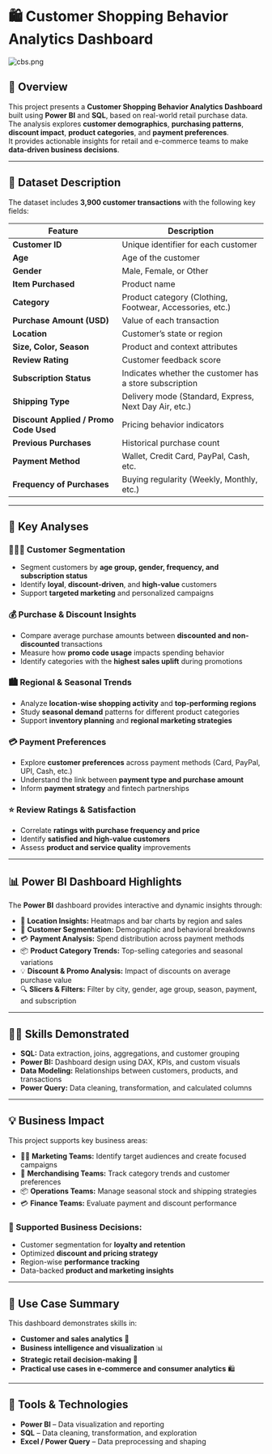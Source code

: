 # 🛍 Customer Shopping Behavior Analytics Dashboard
![cbs.png](https://github.com/saicharannetha/Customer-behavior-analysis/blob/main/cbs.png)
## 📖 Overview  
This project presents a **Customer Shopping Behavior Analytics Dashboard** built using **Power BI** and **SQL**, based on real-world retail purchase data.  
The analysis explores **customer demographics**, **purchasing patterns**, **discount impact**, **product categories**, and **payment preferences**.  
It provides actionable insights for retail and e-commerce teams to make **data-driven business decisions**.

---

## 📅 Dataset Description  
The dataset includes **3,900 customer transactions** with the following key fields:

| Feature | Description |
|----------|-------------|
| **Customer ID** | Unique identifier for each customer |
| **Age** | Age of the customer |
| **Gender** | Male, Female, or Other |
| **Item Purchased** | Product name |
| **Category** | Product category (Clothing, Footwear, Accessories, etc.) |
| **Purchase Amount (USD)** | Value of each transaction |
| **Location** | Customer’s state or region |
| **Size, Color, Season** | Product and context attributes |
| **Review Rating** | Customer feedback score |
| **Subscription Status** | Indicates whether the customer has a store subscription |
| **Shipping Type** | Delivery mode (Standard, Express, Next Day Air, etc.) |
| **Discount Applied / Promo Code Used** | Pricing behavior indicators |
| **Previous Purchases** | Historical purchase count |
| **Payment Method** | Wallet, Credit Card, PayPal, Cash, etc. |
| **Frequency of Purchases** | Buying regularity (Weekly, Monthly, etc.) |

---

## 🧠 Key Analyses  

### 🧑‍🤝‍🧑 Customer Segmentation  
- Segment customers by **age group, gender, frequency, and subscription status**  
- Identify **loyal**, **discount-driven**, and **high-value** customers  
- Support **targeted marketing** and personalized campaigns  

### 💰 Purchase & Discount Insights  
- Compare average purchase amounts between **discounted and non-discounted** transactions  
- Measure how **promo code usage** impacts spending behavior  
- Identify categories with the **highest sales uplift** during promotions  

### 🏙️ Regional & Seasonal Trends  
- Analyze **location-wise shopping activity** and **top-performing regions**  
- Study **seasonal demand** patterns for different product categories  
- Support **inventory planning** and **regional marketing strategies**  

### 💳 Payment Preferences  
- Explore **customer preferences** across payment methods (Card, PayPal, UPI, Cash, etc.)  
- Understand the link between **payment type and purchase amount**  
- Inform **payment strategy** and fintech partnerships  

### ⭐ Review Ratings & Satisfaction  
- Correlate **ratings with purchase frequency and price**  
- Identify **satisfied and high-value customers**  
- Assess **product and service quality** improvements  

---

## 📊 Power BI Dashboard Highlights  
The **Power BI** dashboard provides interactive and dynamic insights through:

- 📍 **Location Insights:** Heatmaps and bar charts by region and sales  
- 👥 **Customer Segmentation:** Demographic and behavioral breakdowns  
- 💳 **Payment Analysis:** Spend distribution across payment methods  
- 📦 **Product Category Trends:** Top-selling categories and seasonal variations  
- 💡 **Discount & Promo Analysis:** Impact of discounts on average purchase value  
- 🔍 **Slicers & Filters:** Filter by city, gender, age group, season, payment, and subscription  

---

## 🧑‍💻 Skills Demonstrated  
- **SQL:** Data extraction, joins, aggregations, and customer grouping  
- **Power BI:** Dashboard design using DAX, KPIs, and custom visuals  
- **Data Modeling:** Relationships between customers, products, and transactions  
- **Power Query:** Data cleaning, transformation, and calculated columns  

---

## 💡 Business Impact  

This project supports key business areas:

- 🧑‍💼 **Marketing Teams:** Identify target audiences and create focused campaigns  
- 🛒 **Merchandising Teams:** Track category trends and customer preferences  
- 📦 **Operations Teams:** Manage seasonal stock and shipping strategies  
- 💳 **Finance Teams:** Evaluate payment and discount performance  

### 🎯 Supported Business Decisions:
- Customer segmentation for **loyalty and retention**  
- Optimized **discount and pricing strategy**  
- Region-wise **performance tracking**  
- Data-backed **product and marketing insights**  

---

## 🚀 Use Case Summary  
This dashboard demonstrates skills in:  
- **Customer and sales analytics** 👥  
- **Business intelligence and visualization** 📊  
- **Strategic retail decision-making** 🧠  
- **Practical use cases in e-commerce and consumer analytics** 🛍  

---

## 🧾 Tools & Technologies  
- **Power BI** – Data visualization and reporting  
- **SQL** – Data cleaning, transformation, and exploration  
- **Excel / Power Query** – Data preprocessing and shaping  


